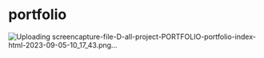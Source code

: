 # portfolio
 
![Uploading screencapture-file-D-all-project-PORTFOLIO-portfolio-index-html-2023-09-05-10_17_43.png…]()
